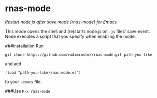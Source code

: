 rnas-mode
=========

*Restart node.js after save mode (rnas-mode) for Emacs*

This mode opens the shell and (re)starts node.js on `.js` files' save event. Node executes a script that you specify when enabling the mode.

###Installation
Run 
```
git clone https://github.com/vadimrostok/rnas-mode.git path-you-like
```
and add
```
(load "path-you-like/rnas-mode.el")
```
to your `.emacs` file.

###Use
`M-x rnas-mode`
